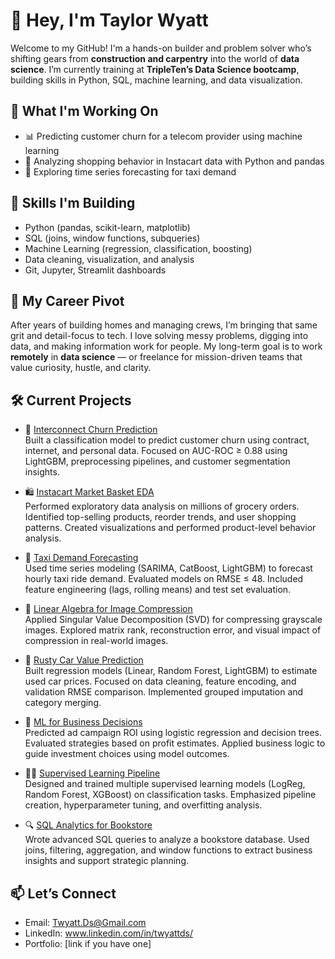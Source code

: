 # 👋 Hey, I'm Taylor Wyatt

Welcome to my GitHub! I'm a hands-on builder and problem solver who’s shifting gears from **construction and carpentry** into the world of **data science**. I’m currently training at **TripleTen’s Data Science bootcamp**, building skills in Python, SQL, machine learning, and data visualization.

## 🚀 What I'm Working On
- 📊 Predicting customer churn for a telecom provider using machine learning
- 🛒 Analyzing shopping behavior in Instacart data with Python and pandas
- 🧠 Exploring time series forecasting for taxi demand

## 🔧 Skills I'm Building
- Python (pandas, scikit-learn, matplotlib)
- SQL (joins, window functions, subqueries)
- Machine Learning (regression, classification, boosting)
- Data cleaning, visualization, and analysis
- Git, Jupyter, Streamlit dashboards

## 🧭 My Career Pivot
After years of building homes and managing crews, I’m bringing that same grit and detail-focus to tech. I love solving messy problems, digging into data, and making information work for people. My long-term goal is to work **remotely** in **data science** — or freelance for mission-driven teams that value curiosity, hustle, and clarity.

## 🛠️ Current Projects

- 🧠 [Interconnect Churn Prediction](#)  
  Built a classification model to predict customer churn using contract, internet, and personal data. Focused on AUC-ROC ≥ 0.88 using LightGBM, preprocessing pipelines, and customer segmentation insights.

- 🛍️ [Instacart Market Basket EDA](#)  
  Performed exploratory data analysis on millions of grocery orders. Identified top-selling products, reorder trends, and user shopping patterns. Created visualizations and performed product-level behavior analysis.

- 🚕 [Taxi Demand Forecasting](#)  
  Used time series modeling (SARIMA, CatBoost, LightGBM) to forecast hourly taxi ride demand. Evaluated models on RMSE ≤ 48. Included feature engineering (lags, rolling means) and test set evaluation.

- 🧮 [Linear Algebra for Image Compression](#)  
  Applied Singular Value Decomposition (SVD) for compressing grayscale images. Explored matrix rank, reconstruction error, and visual impact of compression in real-world images.

- 🚗 [Rusty Car Value Prediction](#)  
  Built regression models (Linear, Random Forest, LightGBM) to estimate used car prices. Focused on data cleaning, feature encoding, and validation RMSE comparison. Implemented grouped imputation and category merging.

- 💼 [ML for Business Decisions](#)  
  Predicted ad campaign ROI using logistic regression and decision trees. Evaluated strategies based on profit estimates. Applied business logic to guide investment choices using model outcomes.

- 🧑‍💻 [Supervised Learning Pipeline](#)  
  Designed and trained multiple supervised learning models (LogReg, Random Forest, XGBoost) on classification tasks. Emphasized pipeline creation, hyperparameter tuning, and overfitting analysis.

- 🔍 [SQL Analytics for Bookstore](#)  
  Wrote advanced SQL queries to analyze a bookstore database. Used joins, filtering, aggregation, and window functions to extract business insights and support strategic planning.


## 📫 Let’s Connect
- Email: Twyatt.Ds@Gmail.com
- LinkedIn: www.linkedin.com/in/twyattds/
- Portfolio: [link if you have one]






















